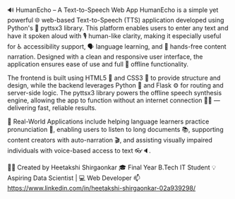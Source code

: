 🔊 HumanEcho – A Text-to-Speech Web App
HumanEcho is a simple yet powerful 🌐 web-based Text-to-Speech (TTS) application developed using Python's 🐍 pyttsx3 library. This platform enables users to enter any text and have it spoken aloud with 🎙️ human-like clarity, making it especially useful for ♿ accessibility support, 🗣️ language learning, and 📄 hands-free content narration. Designed with a clean and responsive user interface, the application ensures ease of use and full 📴 offline functionality.

The frontend is built using HTML5 🧱 and CSS3 🎨 to provide structure and design, while the backend leverages Python 🐍 and Flask ⚙️ for routing and server-side logic. The pyttsx3 library powers the offline speech synthesis engine, allowing the app to function without an internet connection 🚫📡 — delivering fast, reliable results.


🎯 Real-World Applications include helping language learners practice pronunciation 🧠, enabling users to listen to long documents 📚, supporting content creators with auto-narration 🎬, and assisting visually impaired individuals with voice-based access to text 👓🔈.

👩‍💻 Created by Heetakshi Shirgaonkar
🎓 Final Year B.Tech IT Student
💡 Aspiring Data Scientist | 💻 Web Developer
📫 https://www.linkedin.com/in/heetakshi-shirgaonkar-02a939298/
